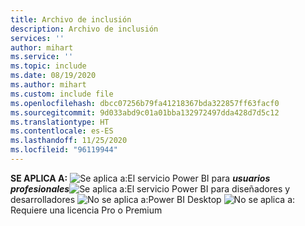 ```yaml
---
title: Archivo de inclusión
description: Archivo de inclusión
services: ''
author: mihart
ms.service: ''
ms.topic: include
ms.date: 08/19/2020
ms.author: mihart
ms.custom: include file
ms.openlocfilehash: dbcc07256b79fa41218367bda322857ff63facf0
ms.sourcegitcommit: 9d033abd9c01a01bba132972497dda428d7d5c12
ms.translationtype: HT
ms.contentlocale: es-ES
ms.lasthandoff: 11/25/2020
ms.locfileid: "96119944"
---
```

<Token>**SE APLICA A:** ![Se aplica a:](media/yes.png)El servicio Power BI para **_usuarios profesionales_**![Se aplica a:](media/yes.png)El servicio Power BI para diseñadores y desarrolladores ![No se aplica a:](media/no.png)Power BI Desktop ![No se aplica a:](media/no.png)Requiere una licencia Pro o Premium </Token>